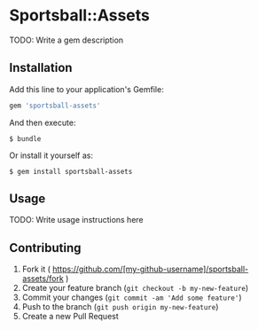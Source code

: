 # Sportsball::Assets

TODO: Write a gem description

## Installation

Add this line to your application's Gemfile:

```ruby
gem 'sportsball-assets'
```

And then execute:

    $ bundle

Or install it yourself as:

    $ gem install sportsball-assets

## Usage

TODO: Write usage instructions here

## Contributing

1. Fork it ( https://github.com/[my-github-username]/sportsball-assets/fork )
2. Create your feature branch (`git checkout -b my-new-feature`)
3. Commit your changes (`git commit -am 'Add some feature'`)
4. Push to the branch (`git push origin my-new-feature`)
5. Create a new Pull Request
